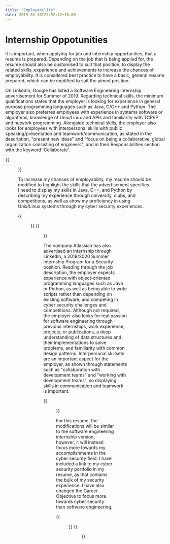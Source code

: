 ```yaml
---
title: "Employability"
date: 2019-04-16T23:52:12+10:00
---
```


# Internship Oppotunities

It is important, when applying for job and internship opportunities, that a resume is prepared. Depending on the job that is being applied for, the resume should also
be customised to suit that position, to display the related skills, experience and achievements to increase the chances of employability. It is considered best practice to have a 
basic, general resume prepared, which can be modified to suit the aimed position.

On LinkedIn, Google has listed a Software Engineering Internship advertisement for Summer of 2019. Regarding technical skills, the minimum qualifications states that the employer is looking for
experience in general purpose programming languages such as Java, C/C++ and Python. The employer also preferres employees with experience in systems software or algorithms, knowledge of Unix/Linux
and APIs and familiarity with TCP/IP and network programming. Alongside technical skills, the employer also looks for employees with interpersonal skills with public speaking/presentation and
teamwork/communication, as stated in the description, "present new ideas" and "focus on being a collaborative, global organization consisting of engineers", and in their Responsibilities section with the
keyword 'Collaborate'.

{{<figure src="/img/google_software_intern.PNG" caption="Google Software Engineering Internship Advertisement" alt="Google Software Engineering Intern">}}

To increase my chances of employability, my resume should be modified to highlight the skills that the advertisement specifies. I need to display my skills in Java, C++, and Python by describing my
experience through university, clubs, and competitions, as well as show my proficiency in using Unix/Linux systems through my cyber security experiences.

{{<figure src="/img/resume_1_1.PNG" alt="google resume 1">}}
{{<figure src="/img/resume_1_2_crop.png" alt="google resume 2">}}

The company Atlassian has also advertised an internship through LinkedIn, a 2019/2020 Summer Internship Program for a Security position. Reading through the job description, the employer expects
experience with object-oriented programming languages such as Java or Python, as well as being able to write scripts rather than depending on existing software, and competing in cyber security
challenges and competitions. Although not required, the employer also looks for real passion for software engineering through previous internships, work experience, projects, or publications, a deep
understanding of data structures and their implementations to solve problems, and familiarity with common design patterns. Interpersonal skillsets are an important aspect for the employer, as shown
through statements such as "collaboration with development teams" and "working with development teams", so displaying skills in communication and teamwork is important.

{{<figure src="/img/atlassian_security_intern.png" caption="Atlassian Security Internship Advertisement" alt="Atlassian Security Intern">}}

For this resume, the modifications will be similar to the software engineering internship version, however, it will instead focus more towards my accomplishments in the cyber security field. I have
included a link to my cyber security portfolio in my resume, as that contains the bulk of my security experience. I have also changed the Career Objective to focus more towards cyber security than
software engineering.

{{<figure src="/img/resume_2_1.png" alt="atlassian resume 1">}}
{{<figure src="/img/resume_2_2.png" alt="atlassian resume 2">}}
